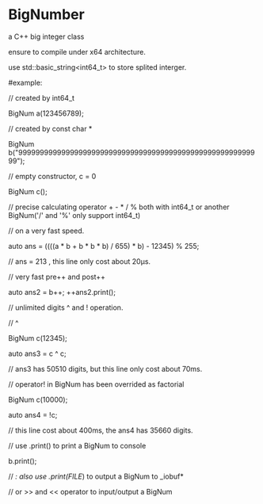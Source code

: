 # BigNumber
a C++ big integer class

ensure to compile under x64 architecture.

use std::basic_string<int64_t> to store splited interger.

#example:

// created by int64_t

BigNum a(123456789);

// created by const char *

BigNum b("999999999999999999999999999999999999999999999999999999999");

// empty constructor, c = 0

BigNum c();

// precise calculating operator + - * / % both with int64_t or another BigNum('/' and '%' only support int64_t)

// on a very fast speed.

auto ans = ((((a * b + b * b * b) / 655) * b) - 12345) % 255;

// ans = 213 , this line only cost about 20μs.

// very fast pre++ and post++

auto ans2 = b++; ++ans2.print();

// unlimited digits ^ and ! operation.

// ^

BigNum c(12345);

auto ans3 = c ^ c;

// ans3 has 50510 digits, but this line only cost about 70ms.

// operator! in BigNum has been overrided as factorial

BigNum c(10000);

auto ans4 = !c;

// this line cost about 400ms, the ans4 has 35660 digits.

// use .print() to print a BigNum to console

b.print();

// *: also use .print(FILE*) to output a BigNum to _iobuf*

//    or >> and << operator to input/output a BigNum
